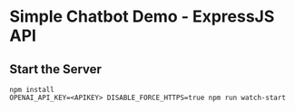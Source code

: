 # Simple Chatbot Demo - ExpressJS API

## Start the Server
```
npm install
OPENAI_API_KEY=<APIKEY> DISABLE_FORCE_HTTPS=true npm run watch-start
```
